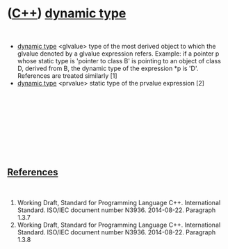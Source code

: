 



 

 

 

 

 

([C++](Cpp.md)) [dynamic type](CppDynamicType.md)
===================================================

 

-   [dynamic type](CppDynamicType.md) &lt;glvalue&gt; type of the most
    derived object to which the glvalue denoted by a glvalue
    expression refers. Example: if a pointer p whose static type is
    'pointer to class B' is pointing to an object of class D, derived
    from B, the dynamic type of the expression \*p is 'D'. References
    are treated similarly \[1\]
-   [dynamic type](CppDynamicType.md) &lt;prvalue&gt; static type of
    the prvalue expression \[2\]

 

 

 

 

 

[References](CppReferences.md)
-------------------------------

 

1.  Working Draft, Standard for Programming Language C++.
    International Standard. ISO/IEC document number N3936. 2014-08-22.
    Paragraph 1.3.7
2.  Working Draft, Standard for Programming Language C++.
    International Standard. ISO/IEC document number N3936. 2014-08-22.
    Paragraph 1.3.8

 

 

 

 

 





 



